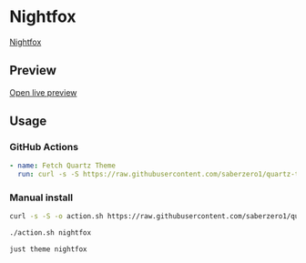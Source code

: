 # Nightfox

[Nightfox](https://github.com/mbromell)

## Preview

[Open live preview](https://quartz-themes.github.io/nightfox/)

## Usage

### GitHub Actions

```yaml
- name: Fetch Quartz Theme
  run: curl -s -S https://raw.githubusercontent.com/saberzero1/quartz-themes/master/action.sh | bash -s -- nightfox
```

### Manual install

```bash
curl -s -S -o action.sh https://raw.githubusercontent.com/saberzero1/quartz-themes/master/action.sh

./action.sh nightfox
```

```bash
just theme nightfox
```
